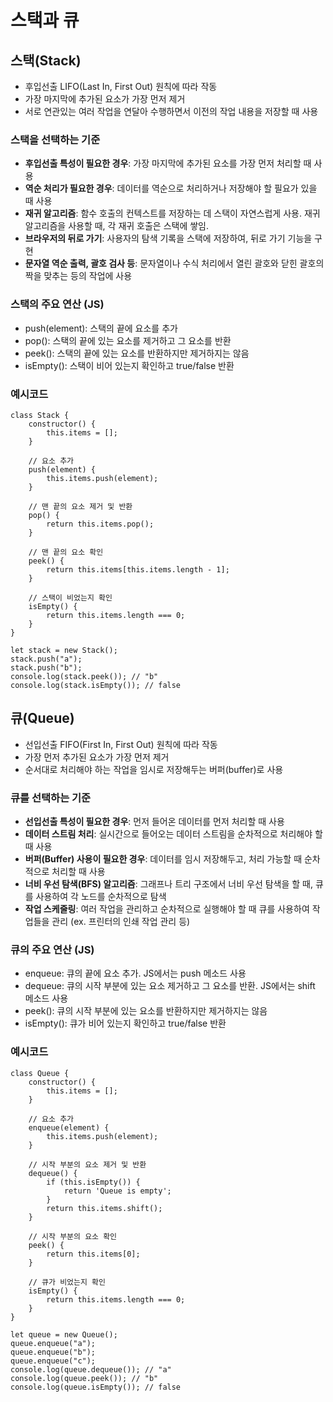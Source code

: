 # 스택과 큐

## 스택(Stack)
- 후입선출 LIFO(Last In, First Out) 원칙에 따라 작동
- 가장 마지막에 추가된 요소가 가장 먼저 제거
- 서로 연관있는 여러 작업을 연달아 수행하면서 이전의 작업 내용을 저장할 때 사용

### 스택을 선택하는 기준
- **후입선출 특성이 필요한 경우**: 가장 마지막에 추가된 요소를 가장 먼저 처리할 때 사용
- **역순 처리가 필요한 경우**: 데이터를 역순으로 처리하거나 저장해야 할 필요가 있을 때 사용
- **재귀 알고리즘**: 함수 호출의 컨텍스트를 저장하는 데 스택이 자연스럽게 사용. 재귀 알고리즘을 사용할 때, 각 재귀 호출은 스택에 쌓임.
- **브라우저의 뒤로 가기**: 사용자의 탐색 기록을 스택에 저장하여, 뒤로 가기 기능을 구현
- **문자열 역순 출력, 괄호 검사 등**: 문자열이나 수식 처리에서 열린 괄호와 닫힌 괄호의 짝을 맞추는 등의 작업에 사용

### 스택의 주요 연산 (JS)
- push(element): 스택의 끝에 요소를 추가
- pop(): 스택의 끝에 있는 요소를 제거하고 그 요소를 반환
- peek(): 스택의 끝에 있는 요소를 반환하지만 제거하지는 않음
- isEmpty(): 스택이 비어 있는지 확인하고 true/false 반환

### 예시코드
```
class Stack {
    constructor() {
        this.items = [];
    }

    // 요소 추가
    push(element) {
        this.items.push(element);
    }

    // 맨 끝의 요소 제거 및 반환
    pop() {
        return this.items.pop();
    }

    // 맨 끝의 요소 확인
    peek() {
        return this.items[this.items.length - 1];
    }

    // 스택이 비었는지 확인
    isEmpty() {
        return this.items.length === 0;
    }
}

let stack = new Stack();
stack.push("a");
stack.push("b");
console.log(stack.peek()); // "b"
console.log(stack.isEmpty()); // false
```


## 큐(Queue)
- 선입선출 FIFO(First In, First Out) 원칙에 따라 작동
- 가장 먼저 추가된 요소가 가장 먼저 제거
- 순서대로 처리해야 하는 작업을 임시로 저장해두는 버퍼(buffer)로 사용

### 큐를 선택하는 기준
- **선입선출 특성이 필요한 경우**: 먼저 들어온 데이터를 먼저 처리할 때 사용
- **데이터 스트림 처리**: 실시간으로 들어오는 데이터 스트림을 순차적으로 처리해야 할 때 사용
- **버퍼(Buffer) 사용이 필요한 경우**: 데이터를 임시 저장해두고, 처리 가능할 때 순차적으로 처리할 때 사용
- **너비 우선 탐색(BFS) 알고리즘**: 그래프나 트리 구조에서 너비 우선 탐색을 할 때, 큐를 사용하여 각 노드를 순차적으로 탐색
- **작업 스케줄링**: 여러 작업을 관리하고 순차적으로 실행해야 할 때 큐를 사용하여 작업들을 관리 (ex. 프린터의 인쇄 작업 관리 등)

### 큐의 주요 연산 (JS)
- enqueue: 큐의 끝에 요소 추가. JS에서는 push 메소드 사용
- dequeue: 큐의 시작 부분에 있는 요소 제거하고 그 요소를 반환. JS에서는 shift 메소드 사용
- peek(): 큐의 시작 부분에 있는 요소를 반환하지만 제거하지는 않음
- isEmpty(): 큐가 비어 있는지 확인하고 true/false 반환

### 예시코드
```
class Queue {
    constructor() {
        this.items = [];
    }

    // 요소 추가
    enqueue(element) {
        this.items.push(element);
    }

    // 시작 부분의 요소 제거 및 반환
    dequeue() {
        if (this.isEmpty()) {
            return 'Queue is empty';
        }
        return this.items.shift();
    }

    // 시작 부분의 요소 확인
    peek() {
        return this.items[0];
    }

    // 큐가 비었는지 확인
    isEmpty() {
        return this.items.length === 0;
    }
}

let queue = new Queue();
queue.enqueue("a");
queue.enqueue("b");
queue.enqueue("c");
console.log(queue.dequeue()); // "a"
console.log(queue.peek()); // "b"
console.log(queue.isEmpty()); // false
```